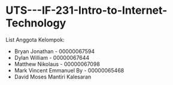 # UTS---IF-231-Intro-to-Internet-Technology
List Anggota Kelompok:
- Bryan Jonathan - 00000067594
- Dylan William - 00000067644
- Matthew Nikolaus - 00000067098
- Mark Vincent Emmanuel By - 00000065468
- David Moses Mantiri Kalesaran
